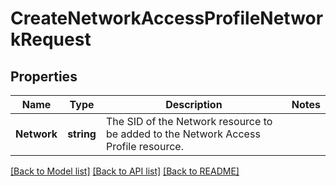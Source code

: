 # CreateNetworkAccessProfileNetworkRequest

## Properties

Name | Type | Description | Notes
------------ | ------------- | ------------- | -------------
**Network** | **string** | The SID of the Network resource to be added to the Network Access Profile resource. | 

[[Back to Model list]](../README.md#documentation-for-models) [[Back to API list]](../README.md#documentation-for-api-endpoints) [[Back to README]](../README.md)


